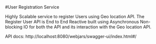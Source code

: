 #User Registration Service

Highly Scalable service to register Users using Geo location API.
The Register User API is End to End Reactive built using Asynchronous
Non-blocking IO for both the API and its interaction with the Geo location API.

API docs:
http://localhost:8080/webjars/swagger-ui/index.html#/

